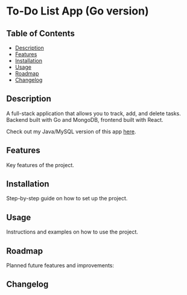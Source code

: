 # To-Do List App (Go version)

## Table of Contents

- [Description](#description)
- [Features](#features)
- [Installation](#installation)
- [Usage](#usage)
- [Roadmap](#roadmap)
- [Changelog](#changelog)

## Description

A full-stack application that allows you to track, add, and delete tasks. Backend built with Go and MongoDB, frontend built with React. 

Check out my Java/MySQL version of this app [here](https://github.com/marorcas/to-do-app).

## Features

Key features of the project.

## Installation

Step-by-step guide on how to set up the project.

## Usage

Instructions and examples on how to use the project.

## Roadmap

Planned future features and improvements: 

## Changelog